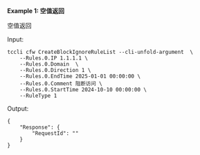 **Example 1: 空值返回**

空值返回

Input: 

```
tccli cfw CreateBlockIgnoreRuleList --cli-unfold-argument  \
    --Rules.0.IP 1.1.1.1 \
    --Rules.0.Domain  \
    --Rules.0.Direction 1 \
    --Rules.0.EndTime 2025-01-01 00:00:00 \
    --Rules.0.Comment 阻断访问 \
    --Rules.0.StartTime 2024-10-10 00:00:00 \
    --RuleType 1
```

Output: 
```
{
    "Response": {
        "RequestId": ""
    }
}
```

